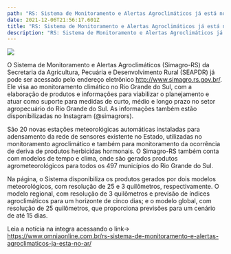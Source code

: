 ```yaml
---
path: "RS: Sistema de Monitoramento e Alertas Agroclimáticos já está no ar"
date: 2021-12-06T21:56:17.601Z
title: "RS: Sistema de Monitoramento e Alertas Agroclimáticos já está no ar"
description: "RS: Sistema de Monitoramento e Alertas Agroclimáticos já está no ar"
---
```

<!--StartFragment-->

![](https://www.omniaonline.com.br/wp-content/uploads/2021/12/Site-3-41.png)

O Sistema de Monitoramento e Alertas Agroclimáticos (Simagro-RS) da Secretaria da Agricultura, Pecuária e Desenvolvimento Rural (SEAPDR) já pode ser acessado pelo endereço eletrônico <http://www.simagro.rs.gov.br/>. Ele visa ao monitoramento climático no Rio Grande do Sul, com a elaboração de produtos e informações para viabilizar o planejamento e atuar como suporte para medidas de curto, médio e longo prazo no setor agropecuário do Rio Grande do Sul. As informações também estão disponibilizadas no Instagram (@simagrors).

São 20 novas estações meteorológicas automáticas instaladas para adensamento da rede de sensores existente no Estado, utilizadas no monitoramento agroclimático e também para monitoramento da ocorrência de deriva de produtos herbicidas hormonais. O Simagro-RS também conta com modelos de tempo e clima, onde são gerados produtos agrometeorológicos para todos os 497 municípios do Rio Grande do Sul.

Na página, o Sistema disponibiliza os produtos gerados por dois modelos meteorológicos, com resolução de 25 e 3 quilômetros, respectivamente. O modelo regional, com resolução de 3 quilômetros e previsão de índices agroclimáticos para um horizonte de cinco dias; e o modelo global, com resolução de 25 quilômetros, que proporciona previsões para um cenário de até 15 dias.

Leia a notícia na íntegra acessando o link-> https://www.omniaonline.com.br/rs-sistema-de-monitoramento-e-alertas-agroclimaticos-ja-esta-no-ar/

<!--EndFragment-->
